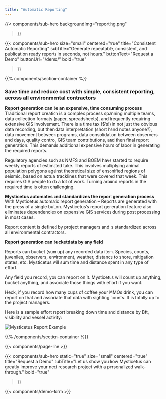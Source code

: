```yaml
---
title: "Automatic Reporting"
---
```


{{< components/sub-hero
	backgroundImg="reporting.png"
>}}

{{< components/sub-hero
	size="small"
	centered="true"
	title="Consistent Automatic Reporting"
	subTitle="Generate repeatable, consistent, and publication ready reports in seconds, not hours."
	buttonText="Request a Demo"
	buttonUrl="/demo/"
	bold="true"
>}}

{{% components/section-container %}}
### Save time and reduce cost with simple, consistent reporting, across all environmental contractors

**Report generation can be an expensive, time consuming process**  
Traditional report creation is a complex process spanning multiple teams, data collection formats (paper, spreadsheets), and frequently requiring extensive GIS involvement. There is a time tax ($’s!) in not just the obvious data recording, but then data interpretation (short hand notes anyone?), data movement between programs, data consolidation between observers and days, quality control, GIS team contributions, and then final report generation. This demands additional expensive hours of labor in generating the required reports.

Regulatory agencies such as NMFS and BOEM have started to require weekly reports of estimated take. This involves multiplying animal population polygons against theoretical size of ensonified regions of seismic, based on actual tracklines that were covered that week. This requires GIS people to do a lot of work. Turning around reports in the required time is often challenging.

**Mysticetus automates and standardizes the report generation process**  
With Mysticetus automatic report generation – Reports are generated with the press of a single button. Mysticetus’s report generation feature also eliminates dependencies on expensive GIS services during post processing in most cases.

Report content is defined by project managers and is standardized across all environmental contractors.

**Report generation can bucketdata by any field**  

Reports can bucket (sum up) any recorded data item. Species, counts, juveniles, observers, environment, weather, distance to shore, mitigation states, etc. Mysticetus will sum time and distance spent in any type of effort.

Any field you record, you can report on it. Mysticetus will count up anything, bucket anything, and associate those things with effort if you want.

Heck, if you record how many cups of coffee your MMOs drink, you can report on that and associate that data with sighting counts. It is totally up to the project managers.

Here is a sample effort report breaking down time and distance by Bft, visibility and vessel activity:

![Mysticetus Report Example](https://mysticetus.blob.core.windows.net/web/mysticetus-report-sample.png "Mysticetus Report Example")

{{% /components/section-container %}}

{{< components/page-line >}}

{{< components/sub-hero
	static="true"
	size="small"
	centered="true"
	title="Request a Demo"
	subTitle="Let us show you how Mysticetus can greatly improve your next research project with a personalized walk-through."
	bold="true"
>}}

{{< components/demo-form >}}
